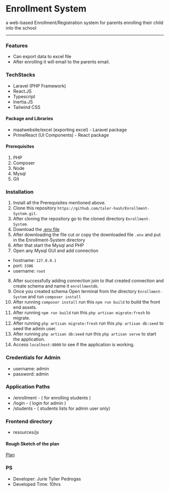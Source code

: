 # Enrollment System 
a web-based Enrollment/Registration system for parents enrolling their child into the school

------------

### Features
- Can export data to excel file
- After enrolling it will email to the parents email.

### TechStacks
- Laravel (PHP Framework)
- React.JS 
- Typescript
- Inertia.JS
- Tailwind CSS

#### Package and Libraries
- maatwebsite/excel (exporting excel) - Laravel package
- PrimeReact (UI Components) - React package

#### Prerequisites
1. PHP
2. Composer
3. Node
4. Mysql
5. Git

### Installation
1. Install all the Prerequisites mentioned above.
2.  Clone this repository `https://github.com/taler-hash/Enrollment-System.git`.
3. After cloning the repository go to the cloned directory `Enrollment-System`.
4. Download the [.env file](https://drive.google.com/file/d/1Jb64_joIJwCVDAmxlbpIPHpfrof8Uvd8/view?usp=sharing ".env")
5. After downloading the file cut or copy the downloaded file `.env` and put in the Enrollment-System directory  
6. After that start the Mysql and PHP
7. Open any Mysql GUI and add connection 
- hostname: `127.0.0.1` 
- port: `3306`
- username: `root`
8. After successfully adding connection join to that created connection and create schema and name it `enrollmentdb`.
9. Once you created schema Open terminal from the directory `Enrollment-System` and run `composer install`
9. After running `composer install` run this `npm run build` to build the front end assets. 
10. After running `npm run build` run this `php artisan migrate:fresh` to migrate.
11. After running `php artisan migrate:fresh` run this `php artisan db:seed` to seed the admin user.
12. After running `php artisan db:seed` run this `php artisan serve` to start the application.
12. Access `localhost:8000` to see if the application is working.

### Credentials for Admin
- username: admin
- password: admin

### Application Paths
- /enrollment - ( for enrolling students )
- /login - ( login for admin )
- /students - ( students lists for admin user only)

### Frontend directory
- resources/js

#### Rough Sketch of the plan
[Plan](https://drive.google.com/file/d/1zTiarVlTNGO3gRcQ6Q-EnvvBzf3U9s6j/view?usp=sharing "Rough Sketch Plan")

### PS
- Developer: Jurie Tylier Pedrogas
- Developed Time: 10hrs
